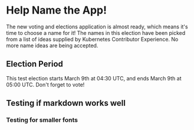 # Help Name the App!

The new voting and elections application is almost ready, which means it's time to choose a name for it! The names in this election have been picked from a list of ideas supplied by Kubernetes Contributor Experience. No more name ideas are being accepted.

## Election Period

This test election starts March 9th at 04:30 UTC, and ends March 9th at 05:00 UTC. Don't forget to vote!

## Testing if markdown works well

### Testing for smaller fonts
